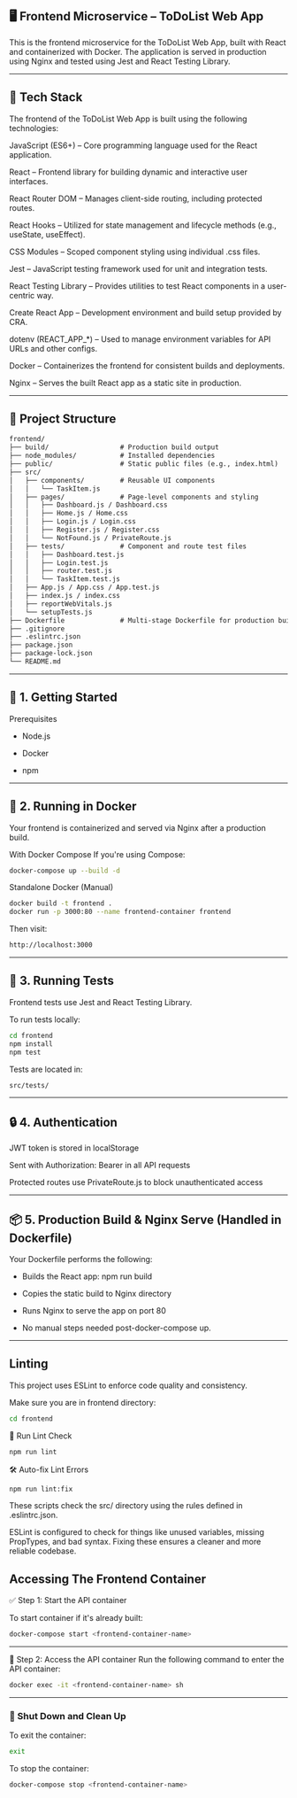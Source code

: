 ## 🖥️ Frontend Microservice – ToDoList Web App
This is the frontend microservice for the ToDoList Web App, built with React and containerized with Docker. The application is served in production using Nginx and tested using Jest and React Testing Library.

---

## 🧰 Tech Stack
The frontend of the ToDoList Web App is built using the following technologies:

JavaScript (ES6+) – Core programming language used for the React application.

React – Frontend library for building dynamic and interactive user interfaces.

React Router DOM – Manages client-side routing, including protected routes.

React Hooks – Utilized for state management and lifecycle methods (e.g., useState, useEffect).

CSS Modules – Scoped component styling using individual .css files.

Jest – JavaScript testing framework used for unit and integration tests.

React Testing Library – Provides utilities to test React components in a user-centric way.

Create React App – Development environment and build setup provided by CRA.

dotenv (REACT_APP_*) – Used to manage environment variables for API URLs and other configs.

Docker – Containerizes the frontend for consistent builds and deployments.

Nginx – Serves the built React app as a static site in production.

---

## 📁 Project Structure
```txt
frontend/
├── build/                  # Production build output
├── node_modules/           # Installed dependencies
├── public/                 # Static public files (e.g., index.html)
├── src/
│   ├── components/         # Reusable UI components
│   │   └── TaskItem.js
│   ├── pages/              # Page-level components and styling
│   │   ├── Dashboard.js / Dashboard.css
│   │   ├── Home.js / Home.css
│   │   ├── Login.js / Login.css
│   │   ├── Register.js / Register.css
│   │   └── NotFound.js / PrivateRoute.js
│   ├── tests/              # Component and route test files
│   │   ├── Dashboard.test.js
│   │   ├── Login.test.js
│   │   ├── router.test.js
│   │   └── TaskItem.test.js
│   ├── App.js / App.css / App.test.js
│   ├── index.js / index.css
│   ├── reportWebVitals.js
│   └── setupTests.js
├── Dockerfile              # Multi-stage Dockerfile for production build 
├── .gitignore
├── .eslintrc.json
├── package.json
├── package-lock.json
└── README.md
```

---

## 🚀 1. Getting Started
Prerequisites
- Node.js

- Docker

- npm

---

## 🐳 2. Running in Docker
Your frontend is containerized and served via Nginx after a production build.

With Docker Compose
If you're using Compose:

```bash
docker-compose up --build -d
```

Standalone Docker (Manual)

```bash
docker build -t frontend .
docker run -p 3000:80 --name frontend-container frontend
```
Then visit:

```txt
http://localhost:3000
```

---

## 🧪 3. Running Tests
Frontend tests use Jest and React Testing Library.

To run tests locally:

```bash
cd frontend
npm install
npm test
```

Tests are located in:

```txt
src/tests/
```

---

## 🔒 4. Authentication
JWT token is stored in localStorage

Sent with Authorization: Bearer <token> in all API requests

Protected routes use PrivateRoute.js to block unauthenticated access

---

## 📦 5. Production Build & Nginx Serve (Handled in Dockerfile)
Your Dockerfile performs the following:

- Builds the React app: npm run build

- Copies the static build to Nginx directory

- Runs Nginx to serve the app on port 80

- No manual steps needed post-docker-compose up.

---

## Linting
This project uses ESLint to enforce code quality and consistency.

Make sure you are in frontend directory:

```bash
cd frontend
```

📌 Run Lint Check

```bash
npm run lint
```

🛠️ Auto-fix Lint Errors

```bash
npm run lint:fix
```
These scripts check the src/ directory using the rules defined in .eslintrc.json.

ESLint is configured to check for things like unused variables, missing PropTypes, and bad syntax. Fixing these ensures a cleaner and more reliable codebase.

## Accessing The Frontend Container

✅ Step 1: Start the API container

To start container if it's already built:

```bash
docker-compose start <frontend-container-name>
```

---

🐳 Step 2: Access the API container
Run the following command to enter the API container:

```bash
docker exec -it <frontend-container-name> sh
```

---

### 🧹 Shut Down and Clean Up

To exit the container:

```bash
exit
```

To stop the container:

```bash
docker-compose stop <frontend-container-name>
```
